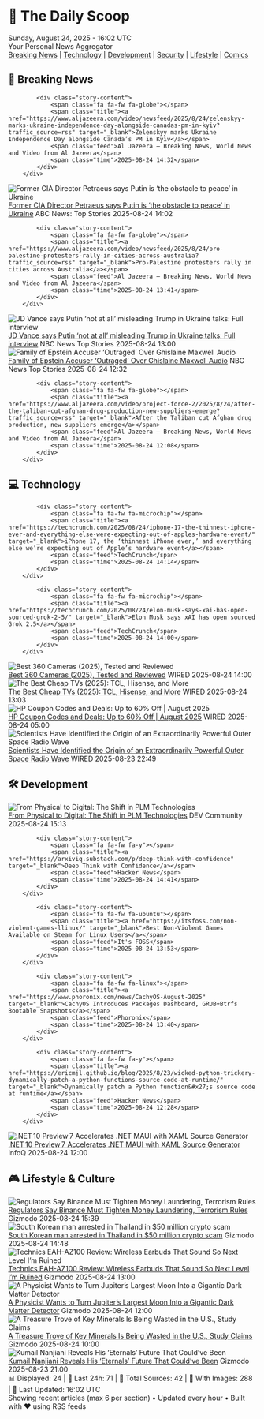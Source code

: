 <!-- Processing 54 RSS feeds at 2025-08-24 16:01:51 UTC -->
<!-- Processing: XKCD -->
<!-- Processing: Penny Arcade -->
<!-- Processing: Questionable Content -->
<!-- Processing: Girl Genius -->
<!-- Processing: Dinosaur Comics -->
<!-- Processing: BBC World News -->
<!-- Processing: BBC Breaking News -->
<!-- Processing: NPR News -->
<!-- Processing: Reuters World News -->
<!-- Processing: Sky News World -->
<!-- Processing: TechCrunch -->
<!-- Processing: Ars Technica -->
<!-- Processing: O'Reilly Radar -->
<!-- Processing: WIRED -->
<!-- Processing: Lobsters Python -->
<!-- Processing: Hacker News -->
<!-- Processing: Dev.to -->
<!-- Processing: It's FOSS -->
<!-- Processing: Linux.com -->
<!-- Processing: Ubuntu Blog -->
<!-- Processing: GitHub Blog -->
<!-- Processing: InfoQ -->
<!-- Processing: DZone -->
<!-- Processing: Coding Horror -->
<!-- Processing: The Pragmatic Engineer -->
<!-- Processing: Gizmodo -->
<!-- Processing: Kotaku -->
<!-- Processing: Boing Boing -->
<!-- Generated 5 new posts out of 28 feeds processed -->
<div class="newspaper-header">
    <h1 class="newspaper-title">📰 The Daily Scoop</h1>
    <div class="newspaper-date">Sunday, August 24, 2025 - 16:02 UTC</div>
    <div class="newspaper-subtitle">Your Personal News Aggregator</div>
</div>

<div class="newspaper-nav">
    <a href="#breaking">Breaking News</a> |
    <a href="#tech">Technology</a> |
    <a href="#dev">Development</a> |
    <a href="#security">Security</a> |
    <a href="#lifestyle">Lifestyle</a> |
    <a href="#webcomics">Comics</a>
</div>

<div class="news-section breaking-news" id="breaking">
<h2 class="section-header">🚨 Breaking News</h2>
<div class="stories-container">
<div class="story">
            
            <div class="story-content">
                <span class="fa fa-fw fa-globe"></span>
                <span class="title"><a href="https://www.aljazeera.com/video/newsfeed/2025/8/24/zelenskyy-marks-ukraine-independence-day-alongside-canadas-pm-in-kyiv?traffic_source=rss" target="_blank">Zelenskyy marks Ukraine Independence Day alongside Canada’s PM in Kyiv</a></span>
                <span class="feed">Al Jazeera – Breaking News, World News and Video from Al Jazeera</span>
                <span class="time">2025-08-24 14:32</span>
            </div>
        </div>
<div class="story">
            <img src="https://s.abcnews.com/images/Politics/TW-DAVID-PETRAEUS-20250827-ABC-JH_1756042158674_hpMain_4x3t_384.jpeg" alt="Former CIA Director Petraeus says Putin is ‘the obstacle to peace’ in Ukraine" class="story-image" loading="lazy" onerror="this.style.display='none'">
            <div class="story-content">
                <span class="fa fa-fw fa-tv"></span>
                <span class="title"><a href="https://abcnews.go.com/Politics/former-cia-director-petraeus-putin-obstacle-peace-ukraine/story?id=124922863" target="_blank">Former CIA Director Petraeus says Putin is ‘the obstacle to peace’ in Ukraine</a></span>
                <span class="feed">ABC News: Top Stories</span>
                <span class="time">2025-08-24 14:02</span>
            </div>
        </div>
<div class="story">
            
            <div class="story-content">
                <span class="fa fa-fw fa-globe"></span>
                <span class="title"><a href="https://www.aljazeera.com/video/newsfeed/2025/8/24/pro-palestine-protesters-rally-in-cities-across-australia?traffic_source=rss" target="_blank">Pro-Palestine protesters rally in cities across Australia</a></span>
                <span class="feed">Al Jazeera – Breaking News, World News and Video from Al Jazeera</span>
                <span class="time">2025-08-24 13:41</span>
            </div>
        </div>
<div class="story">
            <img src="https://media-cldnry.s-nbcnews.com/image/upload/t_fit_1500w/mpx/2704722219/2025_08/VANCE_FULL-o7raon.jpg" alt="JD Vance says Putin ‘not at all’ misleading Trump in Ukraine talks: Full interview" class="story-image" loading="lazy" onerror="this.style.display='none'">
            <div class="story-content">
                <span class="fa fa-fw fa-broadcast-tower"></span>
                <span class="title"><a href="https://www.nbcnews.com/meet-the-press/video/jd-vance-says-putin-not-at-all-misleading-trump-in-ukraine-talks-full-interview-245659717809" target="_blank">JD Vance says Putin ‘not at all’ misleading Trump in Ukraine talks: Full interview</a></span>
                <span class="feed">NBC News Top Stories</span>
                <span class="time">2025-08-24 13:00</span>
            </div>
        </div>
<div class="story">
            <img src="https://media-cldnry.s-nbcnews.com/image/upload/t_fit_1500w/mpx/2704722219/2025_08/1756038717182_tdy_sun_zanona_ghislaine_maxwell_250824_1920x1080-uhrqk9.jpg" alt="Family of Epstein Accuser ‘Outraged’ Over Ghislaine Maxwell Audio" class="story-image" loading="lazy" onerror="this.style.display='none'">
            <div class="story-content">
                <span class="fa fa-fw fa-broadcast-tower"></span>
                <span class="title"><a href="https://www.today.com/video/family-of-epstein-accuser-outraged-over-ghislaine-maxwell-audio-245660229724" target="_blank">Family of Epstein Accuser ‘Outraged’ Over Ghislaine Maxwell Audio</a></span>
                <span class="feed">NBC News Top Stories</span>
                <span class="time">2025-08-24 12:32</span>
            </div>
        </div>
<div class="story">
            
            <div class="story-content">
                <span class="fa fa-fw fa-globe"></span>
                <span class="title"><a href="https://www.aljazeera.com/video/project-force-2/2025/8/24/after-the-taliban-cut-afghan-drug-production-new-suppliers-emerge?traffic_source=rss" target="_blank">After the Taliban cut Afghan drug production, new suppliers emerge</a></span>
                <span class="feed">Al Jazeera – Breaking News, World News and Video from Al Jazeera</span>
                <span class="time">2025-08-24 12:08</span>
            </div>
        </div>
</div>
</div>
<div class="news-section tech-news" id="tech">
<h2 class="section-header">💻 Technology</h2>
<div class="stories-container">
<div class="story">
            
            <div class="story-content">
                <span class="fa fa-fw fa-microchip"></span>
                <span class="title"><a href="https://techcrunch.com/2025/08/24/iphone-17-the-thinnest-iphone-ever-and-everything-else-were-expecting-out-of-apples-hardware-event/" target="_blank">iPhone 17, the ‘thinnest iPhone ever,’ and everything else we’re expecting out of Apple’s hardware event</a></span>
                <span class="feed">TechCrunch</span>
                <span class="time">2025-08-24 14:14</span>
            </div>
        </div>
<div class="story">
            
            <div class="story-content">
                <span class="fa fa-fw fa-microchip"></span>
                <span class="title"><a href="https://techcrunch.com/2025/08/24/elon-musk-says-xai-has-open-sourced-grok-2-5/" target="_blank">Elon Musk says xAI has open sourced Grok 2.5</a></span>
                <span class="feed">TechCrunch</span>
                <span class="time">2025-08-24 14:00</span>
            </div>
        </div>
<div class="story">
            <img src="https://media.wired.com/photos/68a9553c808c84e00ba94566/master/pass/The%20Best%20360%20Cameras%20to%20See%20the%20World%20Around%20You.png" alt="Best 360 Cameras (2025), Tested and Reviewed" class="story-image" loading="lazy" onerror="this.style.display='none'">
            <div class="story-content">
                <span class="fa fa-fw fa-bolt"></span>
                <span class="title"><a href="https://www.wired.com/gallery/best-360-cameras/" target="_blank">Best 360 Cameras (2025), Tested and Reviewed</a></span>
                <span class="feed">WIRED</span>
                <span class="time">2025-08-24 14:00</span>
            </div>
        </div>
<div class="story">
            <img src="https://media.wired.com/photos/68a9542d506876fd9ae883e3/master/pass/The%20Best%20Cheap%20TVs%20Right%20Now.png" alt="The Best Cheap TVs (2025): TCL, Hisense, and More" class="story-image" loading="lazy" onerror="this.style.display='none'">
            <div class="story-content">
                <span class="fa fa-fw fa-bolt"></span>
                <span class="title"><a href="https://www.wired.com/gallery/best-cheap-tvs/" target="_blank">The Best Cheap TVs (2025): TCL, Hisense, and More</a></span>
                <span class="feed">WIRED</span>
                <span class="time">2025-08-24 13:03</span>
            </div>
        </div>
<div class="story">
            <img src="https://media.wired.com/photos/67b63b9079f27a355461c964/master/pass/WIRED-Coupons-R2_2.png" alt="HP Coupon Codes and Deals: Up to 60% Off | August 2025" class="story-image" loading="lazy" onerror="this.style.display='none'">
            <div class="story-content">
                <span class="fa fa-fw fa-bolt"></span>
                <span class="title"><a href="https://www.wired.com/story/hp-coupon-code/" target="_blank">HP Coupon Codes and Deals: Up to 60% Off | August 2025</a></span>
                <span class="feed">WIRED</span>
                <span class="time">2025-08-24 05:00</span>
            </div>
        </div>
<div class="story">
            <img src="https://media.wired.com/photos/68aa4183bf31773aefb5d8c5/master/pass/2169230846" alt="Scientists Have Identified the Origin of an Extraordinarily Powerful Outer Space Radio Wave" class="story-image" loading="lazy" onerror="this.style.display='none'">
            <div class="story-content">
                <span class="fa fa-fw fa-bolt"></span>
                <span class="title"><a href="https://www.wired.com/story/scientists-identified-origin-extraordinarily-powerful-outer-space-radio-wave-frb-chime/" target="_blank">Scientists Have Identified the Origin of an Extraordinarily Powerful Outer Space Radio Wave</a></span>
                <span class="feed">WIRED</span>
                <span class="time">2025-08-23 22:49</span>
            </div>
        </div>
</div>
</div>
<div class="news-section dev-news" id="dev">
<h2 class="section-header">🛠️ Development</h2>
<div class="stories-container">
<div class="story">
            <img src="https://media2.dev.to/dynamic/image/width=800%2Cheight=%2Cfit=scale-down%2Cgravity=auto%2Cformat=auto/https%3A%2F%2Fdev-to-uploads.s3.amazonaws.com%2Fuploads%2Farticles%2F5vusj9lf64dl2x4bsavj.png" alt="From Physical to Digital: The Shift in PLM Technologies" class="story-image" loading="lazy" onerror="this.style.display='none'">
            <div class="story-content">
                <span class="fa fa-fw fa-code"></span>
                <span class="title"><a href="https://dev.to/hr21don/from-physical-to-digital-the-shift-in-plm-technologies-54bm" target="_blank">From Physical to Digital: The Shift in PLM Technologies</a></span>
                <span class="feed">DEV Community</span>
                <span class="time">2025-08-24 15:13</span>
            </div>
        </div>
<div class="story">
            
            <div class="story-content">
                <span class="fa fa-fw fa-y"></span>
                <span class="title"><a href="https://arxiviq.substack.com/p/deep-think-with-confidence" target="_blank">Deep Think with Confidence</a></span>
                <span class="feed">Hacker News</span>
                <span class="time">2025-08-24 14:41</span>
            </div>
        </div>
<div class="story">
            
            <div class="story-content">
                <span class="fa fa-fw fa-ubuntu"></span>
                <span class="title"><a href="https://itsfoss.com/non-violent-games-llinux/" target="_blank">Best Non-Violent Games Available on Steam for Linux Users</a></span>
                <span class="feed">It's FOSS</span>
                <span class="time">2025-08-24 13:53</span>
            </div>
        </div>
<div class="story">
            
            <div class="story-content">
                <span class="fa fa-fw fa-linux"></span>
                <span class="title"><a href="https://www.phoronix.com/news/CachyOS-August-2025" target="_blank">CachyOS Introduces Packages Dashboard, GRUB+Btrfs Bootable Snapshots</a></span>
                <span class="feed">Phoronix</span>
                <span class="time">2025-08-24 13:40</span>
            </div>
        </div>
<div class="story">
            
            <div class="story-content">
                <span class="fa fa-fw fa-y"></span>
                <span class="title"><a href="https://ericmjl.github.io/blog/2025/8/23/wicked-python-trickery-dynamically-patch-a-python-functions-source-code-at-runtime/" target="_blank">Dynamically patch a Python function&#x27;s source code at runtime</a></span>
                <span class="feed">Hacker News</span>
                <span class="time">2025-08-24 12:28</span>
            </div>
        </div>
<div class="story">
            <img src="https://res.infoq.com/news/2025/08/maui-10-preview7/en/headerimage/header-1670341892423-1755892592182.jpg" alt=".NET 10 Preview 7 Accelerates .NET MAUI with XAML Source Generator" class="story-image" loading="lazy" onerror="this.style.display='none'">
            <div class="story-content">
                <span class="fa fa-fw fa-info-circle"></span>
                <span class="title"><a href="https://www.infoq.com/news/2025/08/maui-10-preview7/?utm_campaign=infoq_content&utm_source=infoq&utm_medium=feed&utm_term=global" target="_blank">.NET 10 Preview 7 Accelerates .NET MAUI with XAML Source Generator</a></span>
                <span class="feed">InfoQ</span>
                <span class="time">2025-08-24 12:00</span>
            </div>
        </div>
</div>
</div>
<div class="news-section lifestyle-news" id="lifestyle">
<h2 class="section-header">🎮 Lifestyle & Culture</h2>
<div class="stories-container">
<div class="story">
            <img src="https://gizmodo.com/app/uploads/2022/08/14056498d580cb8bf8c2e0f3f0c6ba01.jpg" alt="Regulators Say Binance Must Tighten Money Laundering, Terrorism Rules" class="story-image" loading="lazy" onerror="this.style.display='none'">
            <div class="story-content">
                <span class="fa fa-fw fa-computer"></span>
                <span class="title"><a href="https://gizmodo.com/binance-australia-terrorism-2000647295" target="_blank">Regulators Say Binance Must Tighten Money Laundering, Terrorism Rules</a></span>
                <span class="feed">Gizmodo</span>
                <span class="time">2025-08-24 15:39</span>
            </div>
        </div>
<div class="story">
            <img src="https://gizmodo.com/app/uploads/2022/06/94d1a3b9f59f1c0c002864e8defbca1b.jpg" alt="South Korean man arrested in Thailand in $50 million crypto scam" class="story-image" loading="lazy" onerror="this.style.display='none'">
            <div class="story-content">
                <span class="fa fa-fw fa-computer"></span>
                <span class="title"><a href="https://gizmodo.com/south-korean-man-50-million-crypto-scam-2000647369" target="_blank">South Korean man arrested in Thailand in $50 million crypto scam</a></span>
                <span class="feed">Gizmodo</span>
                <span class="time">2025-08-24 14:48</span>
            </div>
        </div>
<div class="story">
            <img src="https://gizmodo.com/app/uploads/2025/08/Technics-EAH-AZ100-2.jpg" alt="Technics EAH-AZ100 Review: Wireless Earbuds That Sound So Next Level I’m Ruined" class="story-image" loading="lazy" onerror="this.style.display='none'">
            <div class="story-content">
                <span class="fa fa-fw fa-computer"></span>
                <span class="title"><a href="https://gizmodo.com/technics-eah-az100-review-wireless-earbuds-that-sound-so-next-level-im-ruined-2000644438" target="_blank">Technics EAH-AZ100 Review: Wireless Earbuds That Sound So Next Level I’m Ruined</a></span>
                <span class="feed">Gizmodo</span>
                <span class="time">2025-08-24 13:00</span>
            </div>
        </div>
<div class="story">
            <img src="https://gizmodo.com/app/uploads/2025/08/ganymede-jupiter-moon-infrared.jpg" alt="A Physicist Wants to Turn Jupiter’s Largest Moon Into a Gigantic Dark Matter Detector" class="story-image" loading="lazy" onerror="this.style.display='none'">
            <div class="story-content">
                <span class="fa fa-fw fa-computer"></span>
                <span class="title"><a href="https://gizmodo.com/a-physicist-wants-to-turn-jupiters-largest-moon-into-a-gigantic-dark-matter-detector-2000645934" target="_blank">A Physicist Wants to Turn Jupiter’s Largest Moon Into a Gigantic Dark Matter Detector</a></span>
                <span class="feed">Gizmodo</span>
                <span class="time">2025-08-24 12:00</span>
            </div>
        </div>
<div class="story">
            <img src="https://gizmodo.com/app/uploads/2025/08/mining.jpg" alt="A Treasure Trove of Key Minerals Is Being Wasted in the U.S., Study Claims" class="story-image" loading="lazy" onerror="this.style.display='none'">
            <div class="story-content">
                <span class="fa fa-fw fa-computer"></span>
                <span class="title"><a href="https://gizmodo.com/a-treasure-trove-of-key-minerals-is-being-wasted-in-the-u-s-study-claims-2000646858" target="_blank">A Treasure Trove of Key Minerals Is Being Wasted in the U.S., Study Claims</a></span>
                <span class="feed">Gizmodo</span>
                <span class="time">2025-08-24 10:00</span>
            </div>
        </div>
<div class="story">
            <img src="https://gizmodo.com/app/uploads/2025/08/kingo-eternals.jpg" alt="Kumail Nanjiani Reveals His ‘Eternals’ Future That Could’ve Been" class="story-image" loading="lazy" onerror="this.style.display='none'">
            <div class="story-content">
                <span class="fa fa-fw fa-computer"></span>
                <span class="title"><a href="https://gizmodo.com/kumail-nanjiani-reveals-his-eternals-future-that-couldve-been-2000647272" target="_blank">Kumail Nanjiani Reveals His ‘Eternals’ Future That Could’ve Been</a></span>
                <span class="feed">Gizmodo</span>
                <span class="time">2025-08-23 21:00</span>
            </div>
        </div>
</div>
</div>

<div class="newspaper-footer">
    <div class="stats">
        📊 Displayed: 24 | 📅 Last 24h: 71 | 📡 Total Sources: 42 | 📸 With Images: 288 |
        🔄 Last Updated: 16:02 UTC
    </div>
    <div class="footer-note">
        Showing recent articles (max 6 per section) • Updated every hour • Built with ❤️ using RSS feeds
    </div>
</div>

